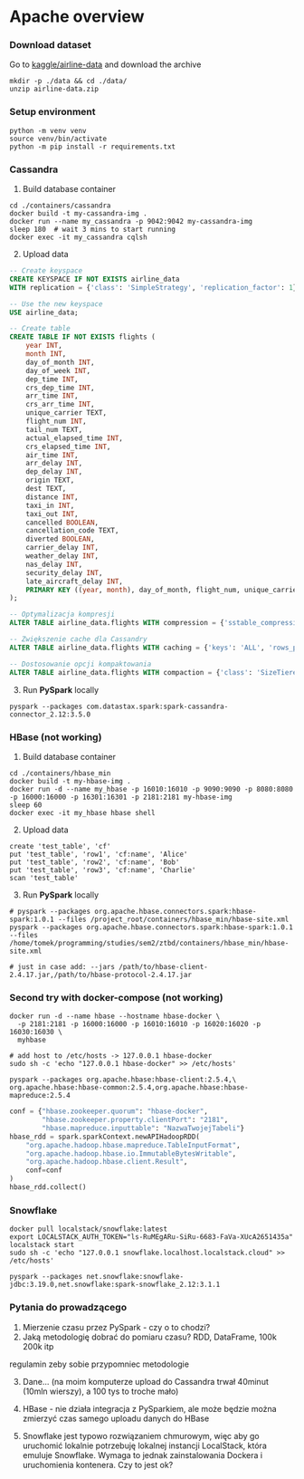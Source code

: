 # Apache overview


### Download dataset
Go to [kaggle/airline-data](https://www.kaggle.com/datasets/bulter22/airline-data/code) and download the archive
```shell
mkdir -p ./data && cd ./data/
unzip airline-data.zip
```

### Setup environment
```shell
python -m venv venv
source venv/bin/activate
python -m pip install -r requirements.txt
```

### Cassandra

1. Build database container
```shell
cd ./containers/cassandra
docker build -t my-cassandra-img .
docker run --name my_cassandra -p 9042:9042 my-cassandra-img
sleep 180  # wait 3 mins to start running
docker exec -it my_cassandra cqlsh
```

2. Upload data
```sql
-- Create keyspace
CREATE KEYSPACE IF NOT EXISTS airline_data
WITH replication = {'class': 'SimpleStrategy', 'replication_factor': 1};

-- Use the new keyspace
USE airline_data;

-- Create table
CREATE TABLE IF NOT EXISTS flights (
    year INT,
    month INT,
    day_of_month INT,
    day_of_week INT,
    dep_time INT,
    crs_dep_time INT,
    arr_time INT,
    crs_arr_time INT,
    unique_carrier TEXT,
    flight_num INT,
    tail_num TEXT,
    actual_elapsed_time INT,
    crs_elapsed_time INT,
    air_time INT,
    arr_delay INT,
    dep_delay INT,
    origin TEXT,
    dest TEXT,
    distance INT,
    taxi_in INT,
    taxi_out INT,
    cancelled BOOLEAN,
    cancellation_code TEXT,
    diverted BOOLEAN,
    carrier_delay INT,
    weather_delay INT,
    nas_delay INT,
    security_delay INT,
    late_aircraft_delay INT,
    PRIMARY KEY ((year, month), day_of_month, flight_num, unique_carrier)
);

-- Optymalizacja kompresji
ALTER TABLE airline_data.flights WITH compression = {'sstable_compression': 'LZ4Compressor'};

-- Zwiększenie cache dla Cassandry
ALTER TABLE airline_data.flights WITH caching = {'keys': 'ALL', 'rows_per_partition': 'NONE'};

-- Dostosowanie opcji kompaktowania
ALTER TABLE airline_data.flights WITH compaction = {'class': 'SizeTieredCompactionStrategy', 'max_threshold': 32, 'min_threshold': 4};
```

3. Run **PySpark** locally
```shell
pyspark --packages com.datastax.spark:spark-cassandra-connector_2.12:3.5.0
```

### HBase (not working)

1. Build database container
```shell
cd ./containers/hbase_min
docker build -t my-hbase-img .
docker run -d --name my_hbase -p 16010:16010 -p 9090:9090 -p 8080:8080 -p 16000:16000 -p 16301:16301 -p 2181:2181 my-hbase-img 
sleep 60
docker exec -it my_hbase hbase shell
```

2. Upload data
```shell
create 'test_table', 'cf'
put 'test_table', 'row1', 'cf:name', 'Alice'
put 'test_table', 'row2', 'cf:name', 'Bob'
put 'test_table', 'row3', 'cf:name', 'Charlie'
scan 'test_table'
```


3. Run **PySpark** locally
```shell
# pyspark --packages org.apache.hbase.connectors.spark:hbase-spark:1.0.1 --files /project_root/containers/hbase_min/hbase-site.xml
pyspark --packages org.apache.hbase.connectors.spark:hbase-spark:1.0.1 --files /home/tomek/programming/studies/sem2/ztbd/containers/hbase_min/hbase-site.xml 

# just in case add: --jars /path/to/hbase-client-2.4.17.jar,/path/to/hbase-protocol-2.4.17.jar
```

### Second try with docker-compose (not working)

```shell
docker run -d --name hbase --hostname hbase-docker \
  -p 2181:2181 -p 16000:16000 -p 16010:16010 -p 16020:16020 -p 16030:16030 \
  myhbase
```

```shell
# add host to /etc/hosts -> 127.0.0.1 hbase-docker
sudo sh -c 'echo "127.0.0.1 hbase-docker" >> /etc/hosts' 
```

```shell
pyspark --packages org.apache.hbase:hbase-client:2.5.4,\
org.apache.hbase:hbase-common:2.5.4,org.apache.hbase:hbase-mapreduce:2.5.4 
```

```python
conf = {"hbase.zookeeper.quorum": "hbase-docker",
        "hbase.zookeeper.property.clientPort": "2181",
        "hbase.mapreduce.inputtable": "NazwaTwojejTabeli"}
hbase_rdd = spark.sparkContext.newAPIHadoopRDD(
    "org.apache.hadoop.hbase.mapreduce.TableInputFormat",
    "org.apache.hadoop.hbase.io.ImmutableBytesWritable",
    "org.apache.hadoop.hbase.client.Result",
    conf=conf
)
hbase_rdd.collect()
```


### Snowflake
```shell
docker pull localstack/snowflake:latest
export LOCALSTACK_AUTH_TOKEN="ls-RuMEgARu-SiRu-6683-FaVa-XUcA2651435a"
localstack start
sudo sh -c 'echo "127.0.0.1 snowflake.localhost.localstack.cloud" >> /etc/hosts' 
```

```shell
pyspark --packages net.snowflake:snowflake-jdbc:3.19.0,net.snowflake:spark-snowflake_2.12:3.1.1
```



### Pytania do prowadzącego
1. Mierzenie czasu przez PySpark - czy o to chodzi?
2. Jaką metodologię dobrać do pomiaru czasu?
RDD, DataFrame, 100k 200k itp

regulamin zeby sobie przypomniec metodologie

3. Dane... (na moim komputerze upload do Cassandra trwał 40minut (10mln wierszy), a 100 tys to troche mało)
   
4. HBase - nie działa integracja z PySparkiem, ale może będzie można zmierzyć czas samego uploadu danych do HBase 

5. Snowflake jest typowo rozwiązaniem chmurowym, więc aby go uruchomić lokalnie potrzebuję lokalnej instancji LocalStack, która emuluje Snowflake. Wymaga to jednak zainstalowania Dockera i uruchomienia kontenera. 
   Czy to jest ok?